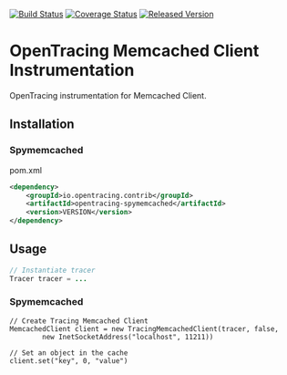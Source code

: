 [![Build Status][ci-img]][ci] [![Coverage Status][cov-img]][cov] [![Released Version][maven-img]][maven]

# OpenTracing Memcached Client Instrumentation
OpenTracing instrumentation for Memcached Client.

## Installation

### Spymemcached
pom.xml
```xml
<dependency>
    <groupId>io.opentracing.contrib</groupId>
    <artifactId>opentracing-spymemcached</artifactId>
    <version>VERSION</version>
</dependency>
```

## Usage


```java
// Instantiate tracer
Tracer tracer = ...
```

### Spymemcached

```
// Create Tracing Memcached Client
MemcachedClient client = new TracingMemcachedClient(tracer, false,
        new InetSocketAddress("localhost", 11211))

// Set an object in the cache
client.set("key", 0, "value")
```


[ci-img]: https://travis-ci.org/opentracing-contrib/java-memcached-client.svg?branch=master
[ci]: https://travis-ci.org/opentracing-contrib/java-memcached-client
[cov-img]: https://coveralls.io/repos/github/opentracing-contrib/java-memcached-client/badge.svg?branch=master
[cov]: https://coveralls.io/github/opentracing-contrib/java-memcached-client?branch=master
[maven-img]: https://img.shields.io/maven-central/v/io.opentracing.contrib/opentracing-memcached-parent.svg
[maven]: http://search.maven.org/#search%7Cga%7C1%7Copentracing-memcached-parent
